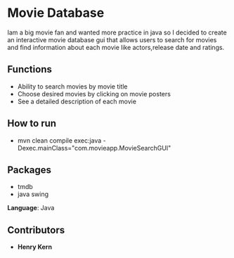 # Movie Database

Iam a big movie fan and wanted more practice in java so I decided to create an interactive movie database gui that allows users to search for movies and find information about each movie like actors,release date and ratings.

## Functions
- Ability to search movies by movie title
- Choose desired movies by clicking on movie posters
- See a detailed description of each movie
  


## How to run 
- mvn clean compile exec:java -Dexec.mainClass="com.movieapp.MovieSearchGUI"  


## Packages
- tmdb
- java swing

**Language**: Java

## Contributors
- **Henry Kern**








